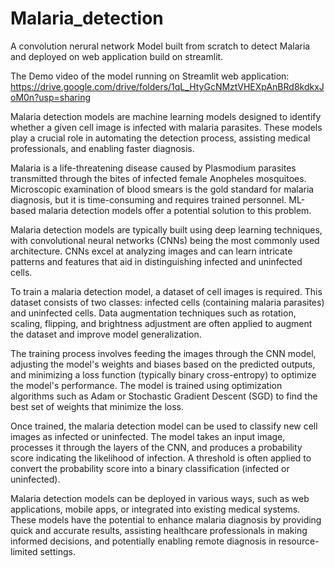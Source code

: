 # Malaria_detection
A convolution nerural network Model built from scratch to detect Malaria and deployed on web application build on streamlit.

The Demo video of the model running on Streamlit web application: https://drive.google.com/drive/folders/1qL_HtyGcNMztVHEXpAnBRd8kdkxJoM0n?usp=sharing

Malaria detection models are machine learning models designed to identify whether a given cell image is infected with malaria parasites. These models play a crucial role in automating the detection process, assisting medical professionals, and enabling faster diagnosis.

Malaria is a life-threatening disease caused by Plasmodium parasites transmitted through the bites of infected female Anopheles mosquitoes. Microscopic examination of blood smears is the gold standard for malaria diagnosis, but it is time-consuming and requires trained personnel. ML-based malaria detection models offer a potential solution to this problem.

Malaria detection models are typically built using deep learning techniques, with convolutional neural networks (CNNs) being the most commonly used architecture. CNNs excel at analyzing images and can learn intricate patterns and features that aid in distinguishing infected and uninfected cells.

To train a malaria detection model, a dataset of cell images is required. This dataset consists of two classes: infected cells (containing malaria parasites) and uninfected cells. Data augmentation techniques such as rotation, scaling, flipping, and brightness adjustment are often applied to augment the dataset and improve model generalization.

The training process involves feeding the images through the CNN model, adjusting the model's weights and biases based on the predicted outputs, and minimizing a loss function (typically binary cross-entropy) to optimize the model's performance. The model is trained using optimization algorithms such as Adam or Stochastic Gradient Descent (SGD) to find the best set of weights that minimize the loss.

Once trained, the malaria detection model can be used to classify new cell images as infected or uninfected. The model takes an input image, processes it through the layers of the CNN, and produces a probability score indicating the likelihood of infection. A threshold is often applied to convert the probability score into a binary classification (infected or uninfected).

Malaria detection models can be deployed in various ways, such as web applications, mobile apps, or integrated into existing medical systems. These models have the potential to enhance malaria diagnosis by providing quick and accurate results, assisting healthcare professionals in making informed decisions, and potentially enabling remote diagnosis in resource-limited settings.
